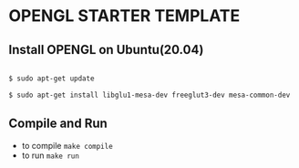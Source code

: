 # OPENGL STARTER TEMPLATE

## Install **OPENGL** on Ubuntu(20.04)

```bash

$ sudo apt-get update

$ sudo apt-get install libglu1-mesa-dev freeglut3-dev mesa-common-dev

```

## Compile and Run

- to compile `make compile`
- to run `make run`

